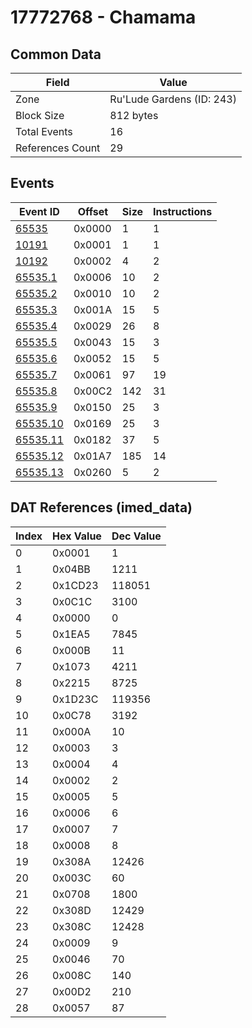 # 17772768 - Chamama

## Common Data

| Field            | Value                     |
|------------------|---------------------------|
| Zone             | Ru'Lude Gardens (ID: 243) |
| Block Size       | 812 bytes                 |
| Total Events     | 16                        |
| References Count | 29                        |

## Events

| Event ID                  | Offset   |   Size |   Instructions |
|---------------------------|----------|--------|----------------|
| [65535](./65535.md)       | 0x0000   |      1 |              1 |
| [10191](./10191.md)       | 0x0001   |      1 |              1 |
| [10192](./10192.md)       | 0x0002   |      4 |              2 |
| [65535.1](./65535.1.md)   | 0x0006   |     10 |              2 |
| [65535.2](./65535.2.md)   | 0x0010   |     10 |              2 |
| [65535.3](./65535.3.md)   | 0x001A   |     15 |              5 |
| [65535.4](./65535.4.md)   | 0x0029   |     26 |              8 |
| [65535.5](./65535.5.md)   | 0x0043   |     15 |              3 |
| [65535.6](./65535.6.md)   | 0x0052   |     15 |              5 |
| [65535.7](./65535.7.md)   | 0x0061   |     97 |             19 |
| [65535.8](./65535.8.md)   | 0x00C2   |    142 |             31 |
| [65535.9](./65535.9.md)   | 0x0150   |     25 |              3 |
| [65535.10](./65535.10.md) | 0x0169   |     25 |              3 |
| [65535.11](./65535.11.md) | 0x0182   |     37 |              5 |
| [65535.12](./65535.12.md) | 0x01A7   |    185 |             14 |
| [65535.13](./65535.13.md) | 0x0260   |      5 |              2 |

## DAT References (imed_data)

|   Index | Hex Value   |   Dec Value |
|---------|-------------|-------------|
|       0 | 0x0001      |           1 |
|       1 | 0x04BB      |        1211 |
|       2 | 0x1CD23     |      118051 |
|       3 | 0x0C1C      |        3100 |
|       4 | 0x0000      |           0 |
|       5 | 0x1EA5      |        7845 |
|       6 | 0x000B      |          11 |
|       7 | 0x1073      |        4211 |
|       8 | 0x2215      |        8725 |
|       9 | 0x1D23C     |      119356 |
|      10 | 0x0C78      |        3192 |
|      11 | 0x000A      |          10 |
|      12 | 0x0003      |           3 |
|      13 | 0x0004      |           4 |
|      14 | 0x0002      |           2 |
|      15 | 0x0005      |           5 |
|      16 | 0x0006      |           6 |
|      17 | 0x0007      |           7 |
|      18 | 0x0008      |           8 |
|      19 | 0x308A      |       12426 |
|      20 | 0x003C      |          60 |
|      21 | 0x0708      |        1800 |
|      22 | 0x308D      |       12429 |
|      23 | 0x308C      |       12428 |
|      24 | 0x0009      |           9 |
|      25 | 0x0046      |          70 |
|      26 | 0x008C      |         140 |
|      27 | 0x00D2      |         210 |
|      28 | 0x0057      |          87 |
